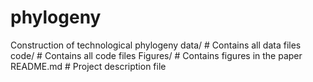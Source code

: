 # phylogeny
Construction of technological phylogeny
data/ # Contains all data files
code/ # Contains all code files
Figures/ # Contains figures in the paper
README.md # Project description file
